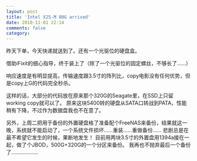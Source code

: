 ```yaml
---
layout: post
title: 'Intel X25-M 80G arrived'
date: 2010-11-01 22:14
comments: false
category: 
---
```

    

昨天下单，今天快递就送到了。还有一个光驱位的硬盘盒。

借助iFixit的细心指导，终于装上了（除了一个光驱位的固定螺丝，不够长了……）

响应速度是有明显提高，传输速度跟3.5寸的阵列比，copy电影没有任何优势，但是copy上G的代码完全秒杀。

这样的话，大部分的代码放在原来那个320G的Seagate里，在SSD上只留working copy就可以了。
原来这块5400转的硬盘从SATA口转战到PATA，性能稍有下降，不过作为数据盘我也不在意了。

另外，上周二把用于备份的外置硬盘格了准备配个FreeNAS来备份，结果就这一晚，系统就不能启动了，一个系统文件损坏……重装……重做备份……
悲剧总是在最不希望它发生的时候，果断地发生！
目前用两块3.5寸的外置盘用1394a接在一起，做了个JBOD，500G+320G的一个分区来备份。
我再也不抛弃最后一个备份了………………
